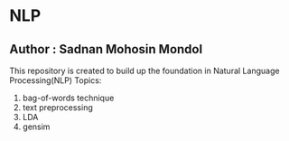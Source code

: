 # NLP
## Author : Sadnan Mohosin Mondol
This repository is created to build up the foundation in Natural Language Processing(NLP)
Topics: 
1. bag-of-words technique
2. text preprocessing
3. LDA
4. gensim
